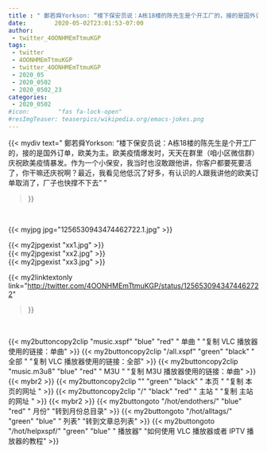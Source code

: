 ```yaml
---
title : " 鄭若舜Yorkson: “楼下保安员说：A栋18楼的陈先生是个开工厂的，接的是国外订单，欧美为主。欧美疫情爆发时，天天在群里（咱小区微信群）庆祝欧美疫情暴发。作为一个小保安，我当时也沒敢跟他讲，你客户都要死要活了，你干嘛还庆祝啊？最近，我看见他低沉了好多，有认识的人跟我讲他的欧美订单取消了，厂子也快撑不下去”  "
date:        2020-05-02T23:01:53-07:00
author:
 - twitter_4OONHMEmTtmuKGP
tags:
 - twitter
 - 4OONHMEmTtmuKGP
 - twitter_4OONHMEmTtmuKGP
 - 2020_05
 - 2020_0502
 - 2020_0502_23
categories:
 - 2020_0502
#icon:        "fas fa-lock-open"
#resImgTeaser: teaserpics/wikipedia.org/emacs-jokes.png
---
```


{{< mydiv text=" 鄭若舜Yorkson: “楼下保安员说：A栋18楼的陈先生是个开工厂的，接的是国外订单，欧美为主。欧美疫情爆发时，天天在群里（咱小区微信群）庆祝欧美疫情暴发。作为一个小保安，我当时也沒敢跟他讲，你客户都要死要活了，你干嘛还庆祝啊？最近，我看见他低沉了好多，有认识的人跟我讲他的欧美订单取消了，厂子也快撑不下去”  "
>}}
<br>


 {{< myjpg jpg="1256530943474462722.1.jpg" >}}<br> 

{{< my2jpgexist "xx1.jpg" >}}<br>
{{< my2jpgexist "xx2.jpg" >}}<br>
{{< my2jpgexist "xx3.jpg" >}}<br>


{{< my2linktextonly link="http://twitter.com/4OONHMEmTtmuKGP/status/1256530943474462722"
>}}


<br>

{{< my2buttoncopy2clip "music.xspf"        "blue"   "red"    " 单曲 "  "复制 VLC 播放器使用的链接：单曲" >}} {{< my2buttoncopy2clip "/all.xspf"         "green"  "black"  " 全部 "  "复制 VLC 播放器使用的链接：全部" >}} {{< my2buttoncopy2clip "music.m3u8"        "blue"   "red"    " M3U  "    "复制 M3U 播放器使用的链接：单曲" >}} {{< mybr2 >}} {{< my2buttoncopy2clip ""                  "green"  "black"  " 本页 "    "复制 本页的网址 " >}} {{< my2buttoncopy2clip "/"                 "black"  "red"    " 主站 "    "复制 主站的网址 " >}} {{< mybr2 >}} {{< my2buttongoto      "/hot/endothers/"   "blue"   "red"    " 月份"   "转到月份总目录" >}} {{< my2buttongoto      "/hot/alltags/"     "green"  "blue"   " 列表"   "转到文章总列表" >}} {{< my2buttongoto      "/hot/helpxspf/"    "green"  "blue"   " 播放器" "如何使用 VLC 播放器或者 IPTV 播放器的教程" >}} 
